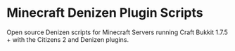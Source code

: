 Minecraft Denizen Plugin Scripts
===========

Open source Denizen scripts for Minecraft Servers running Craft Bukkit 1.7.5 + with the Citizens 2 and Denizen plugins.

